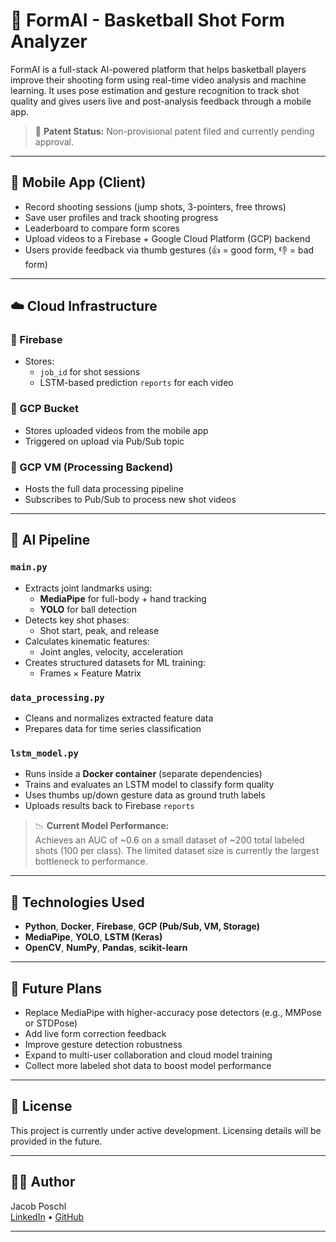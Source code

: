 # 🏀 FormAI - Basketball Shot Form Analyzer

FormAI is a full-stack AI-powered platform that helps basketball players improve their shooting form using real-time video analysis and machine learning. It uses pose estimation and gesture recognition to track shot quality and gives users live and post-analysis feedback through a mobile app.

> 📌 **Patent Status:** Non-provisional patent filed and currently pending approval.

---

## 📱 Mobile App (Client)

- Record shooting sessions (jump shots, 3-pointers, free throws)
- Save user profiles and track shooting progress
- Leaderboard to compare form scores
- Upload videos to a Firebase + Google Cloud Platform (GCP) backend
- Users provide feedback via thumb gestures (👍 = good form, 👎 = bad form)

---

## ☁️ Cloud Infrastructure

### 🔹 Firebase
- Stores:
  - `job_id` for shot sessions
  - LSTM-based prediction `reports` for each video

### 🔹 GCP Bucket
- Stores uploaded videos from the mobile app
- Triggered on upload via Pub/Sub topic

### 🔹 GCP VM (Processing Backend)
- Hosts the full data processing pipeline
- Subscribes to Pub/Sub to process new shot videos

---

## 🧠 AI Pipeline

### `main.py`
- Extracts joint landmarks using:
  - **MediaPipe** for full-body + hand tracking
  - **YOLO** for ball detection
- Detects key shot phases:
  - Shot start, peak, and release
- Calculates kinematic features:
  - Joint angles, velocity, acceleration
- Creates structured datasets for ML training:
  - Frames × Feature Matrix

### `data_processing.py`
- Cleans and normalizes extracted feature data
- Prepares data for time series classification

### `lstm_model.py`
- Runs inside a **Docker container** (separate dependencies)
- Trains and evaluates an LSTM model to classify form quality
- Uses thumbs up/down gesture data as ground truth labels
- Uploads results back to Firebase `reports`

> 📉 **Current Model Performance:**  
> Achieves an AUC of ~0.6 on a small dataset of ~200 total labeled shots (100 per class). The limited dataset size is currently the largest bottleneck to performance.

---

## 🧪 Technologies Used

- **Python**, **Docker**, **Firebase**, **GCP (Pub/Sub, VM, Storage)**
- **MediaPipe**, **YOLO**, **LSTM (Keras)**
- **OpenCV**, **NumPy**, **Pandas**, **scikit-learn**

---

## 🚀 Future Plans

- Replace MediaPipe with higher-accuracy pose detectors (e.g., MMPose or STDPose)
- Add live form correction feedback
- Improve gesture detection robustness
- Expand to multi-user collaboration and cloud model training
- Collect more labeled shot data to boost model performance

---

## 📝 License

This project is currently under active development. Licensing details will be provided in the future.

---

## 🙋‍♂️ Author

Jacob Poschl  
[LinkedIn](www.linkedin.com/in/jacobposchl) • [GitHub](https://github.com/jacobposchl)

---
